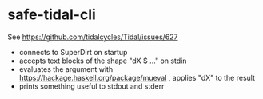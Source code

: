 # safe-tidal-cli

See https://github.com/tidalcycles/Tidal/issues/627

* connects to SuperDirt on startup
* accepts text blocks of the shape "dX $ ..." on stdin
* evaluates the argument with https://hackage.haskell.org/package/mueval , applies "dX" to the result
* prints something useful to stdout and stderr

